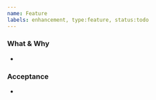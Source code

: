 ```yaml
---
name: Feature
labels: enhancement, type:feature, status:todo
---
```

### What & Why
-

### Acceptance
-
